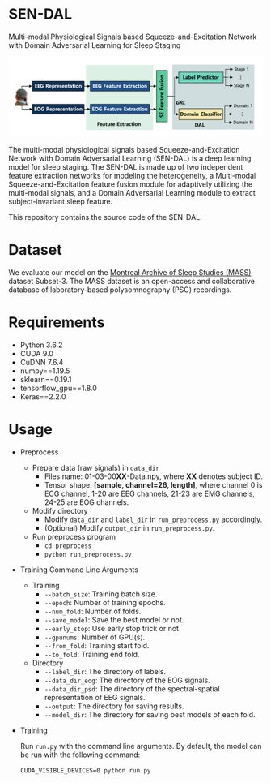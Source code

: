# SEN-DAL

Multi-modal Physiological Signals based Squeeze-and-Excitation Network with Domain Adversarial Learning for Sleep Staging

![model](./README.assets/model.png)

The multi-modal physiological signals based Squeeze-and-Excitation Network with Domain Adversarial Learning (SEN-DAL) is a deep learning model for sleep staging. The SEN-DAL is made up of two independent feature extraction networks for modeling the heterogeneity, a Multi-modal Squeeze-and-Excitation feature fusion module for adaptively utilizing the multi-modal signals, and a Domain Adversarial Learning module to extract subject-invariant sleep feature.

This repository contains the source code of the SEN-DAL.

# Dataset

We evaluate our model on the [Montreal Archive of Sleep Studies (MASS) ](http://massdb.herokuapp.com/en/)dataset Subset-3. The MASS dataset is an open-access and collaborative database of laboratory-based polysomnography (PSG) recordings. 

# Requirements

- Python 3.6.2
- CUDA  9.0
- CuDNN 7.6.4
- numpy==1.19.5
- sklearn==0.19.1
- tensorflow_gpu==1.8.0
- Keras==2.2.0

# Usage

- Preprocess

  - Prepare data (raw signals) in `data_dir`
    - Files name: 01-03-00**XX**-Data.npy, where **XX** denotes subject ID.
    - Tensor shape: **[sample, channel=26, length]**, where channel 0 is ECG channel, 1-20 are EEG channels, 21-23 are EMG channels, 24-25 are EOG channels.
  - Modify directory
    - Modify `data_dir` and `label_dir`  in `run_preprocess.py` accordingly.
    - (Optional) Modify `output_dir` in  `run_preprocess.py`.
  - Run preprocess program
    - `cd preprocess`
    - `python run_preprocess.py`

- Training Command Line Arguments

  - Training
    - `--batch_size`: Training batch size.
    - `--epoch`: Number of training epochs.
    - `--num_fold`: Number of folds.
    - `--save_model`: Save the best model or not.
    - `--early_stop`: Use early stop trick or not.
    - `--gpunums`: Number of GPU(s).
    - `--from_fold`: Training start fold.
    - `--to_fold`: Training end fold.
  - Directory 
    - `--label_dir`: The directory of labels.
    - `--data_dir_eog`: The directory of the EOG signals.
    - `--data_dir_psd`: The directory of the spectral-spatial representation of EEG signals.
    - `--output`:  The directory for saving results.
    - `--model_dir`: The directory for saving best models of each fold.

- Training

  Run `run.py` with the command line arguments. By default, the model can be run with the following command:

  ```
  CUDA_VISIBLE_DEVICES=0 python run.py
  ```
